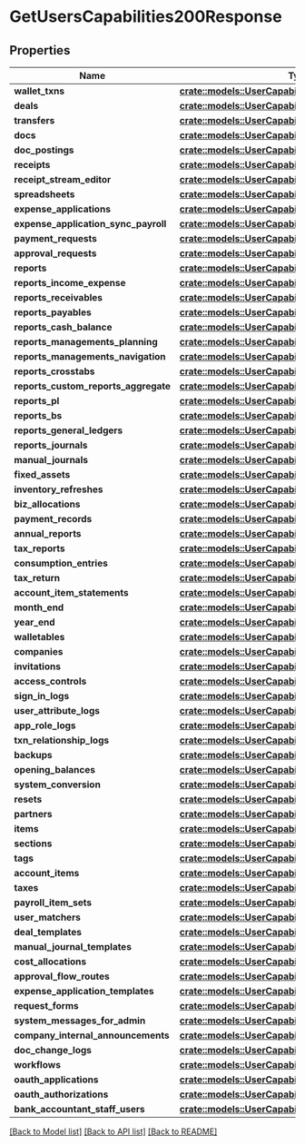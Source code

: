 # GetUsersCapabilities200Response

## Properties

Name | Type | Description | Notes
------------ | ------------- | ------------- | -------------
**wallet_txns** | [**crate::models::UserCapabilityWithConfirm**](userCapabilityWithConfirm.md) |  | 
**deals** | [**crate::models::UserCapabilityWithSelfOnly**](userCapabilityWithSelfOnly.md) |  | 
**transfers** | [**crate::models::UserCapabilityWithSelfOnly**](userCapabilityWithSelfOnly.md) |  | 
**docs** | [**crate::models::UserCapabilityWithSelfOnly**](userCapabilityWithSelfOnly.md) |  | 
**doc_postings** | [**crate::models::UserCapabilityJustCreate**](userCapabilityJustCreate.md) |  | 
**receipts** | [**crate::models::UserCapabilityWithSelfOnly**](userCapabilityWithSelfOnly.md) |  | 
**receipt_stream_editor** | [**crate::models::UserCapabilityJustRead**](userCapabilityJustRead.md) |  | 
**spreadsheets** | [**crate::models::UserCapabilityJustCreateRead**](userCapabilityJustCreateRead.md) |  | 
**expense_applications** | [**crate::models::UserCapabilityWithSelfOnly**](userCapabilityWithSelfOnly.md) |  | 
**expense_application_sync_payroll** | [**crate::models::UserCapabilityJustCreate**](userCapabilityJustCreate.md) |  | 
**payment_requests** | [**crate::models::UserCapabilityWithSelfOnly**](userCapabilityWithSelfOnly.md) |  | 
**approval_requests** | [**crate::models::UserCapabilityWithSelfOnly**](userCapabilityWithSelfOnly.md) |  | 
**reports** | [**crate::models::UserCapabilityJustRead**](userCapabilityJustRead.md) |  | 
**reports_income_expense** | [**crate::models::UserCapabilityJustRead**](userCapabilityJustRead.md) |  | 
**reports_receivables** | [**crate::models::UserCapabilityJustRead**](userCapabilityJustRead.md) |  | 
**reports_payables** | [**crate::models::UserCapabilityJustReadWrite**](userCapabilityJustReadWrite.md) |  | 
**reports_cash_balance** | [**crate::models::UserCapabilityJustRead**](userCapabilityJustRead.md) |  | 
**reports_managements_planning** | [**crate::models::UserCapabilityJustReadWrite**](userCapabilityJustReadWrite.md) |  | 
**reports_managements_navigation** | [**crate::models::UserCapabilityJustReadWrite**](userCapabilityJustReadWrite.md) |  | 
**reports_crosstabs** | [**crate::models::UserCapabilityJustRead**](userCapabilityJustRead.md) |  | 
**reports_custom_reports_aggregate** | [**crate::models::UserCapabilityJustRead**](userCapabilityJustRead.md) |  | 
**reports_pl** | [**crate::models::UserCapabilityJustRead**](userCapabilityJustRead.md) |  | 
**reports_bs** | [**crate::models::UserCapabilityJustRead**](userCapabilityJustRead.md) |  | 
**reports_general_ledgers** | [**crate::models::UserCapabilityJustRead**](userCapabilityJustRead.md) |  | 
**reports_journals** | [**crate::models::UserCapabilityJustRead**](userCapabilityJustRead.md) |  | 
**manual_journals** | [**crate::models::UserCapabilityWithSelfOnly**](userCapabilityWithSelfOnly.md) |  | 
**fixed_assets** | [**crate::models::UserCapability**](userCapability.md) |  | 
**inventory_refreshes** | [**crate::models::UserCapability**](userCapability.md) |  | 
**biz_allocations** | [**crate::models::UserCapability**](userCapability.md) |  | 
**payment_records** | [**crate::models::UserCapability**](userCapability.md) |  | 
**annual_reports** | [**crate::models::UserCapabilityJustRead**](userCapabilityJustRead.md) |  | 
**tax_reports** | [**crate::models::UserCapabilityJustRead**](userCapabilityJustRead.md) |  | 
**consumption_entries** | [**crate::models::UserCapabilityJustRead**](userCapabilityJustRead.md) |  | 
**tax_return** | [**crate::models::UserCapabilityJustRead**](userCapabilityJustRead.md) |  | 
**account_item_statements** | [**crate::models::UserCapabilityJustRead**](userCapabilityJustRead.md) |  | 
**month_end** | [**crate::models::UserCapabilityJustRead**](userCapabilityJustRead.md) |  | 
**year_end** | [**crate::models::UserCapabilityJustReadUpdate**](userCapabilityJustReadUpdate.md) |  | 
**walletables** | [**crate::models::UserCapabilityWithSync**](userCapabilityWithSync.md) |  | 
**companies** | [**crate::models::UserCapabilityJustReadUpdate**](userCapabilityJustReadUpdate.md) |  | 
**invitations** | [**crate::models::UserCapability**](userCapability.md) |  | 
**access_controls** | [**crate::models::UserCapabilityWithWrite**](userCapabilityWithWrite.md) |  | 
**sign_in_logs** | [**crate::models::UserCapabilityJustRead**](userCapabilityJustRead.md) |  | 
**user_attribute_logs** | [**crate::models::UserCapabilityJustRead**](userCapabilityJustRead.md) |  | 
**app_role_logs** | [**crate::models::UserCapabilityJustRead**](userCapabilityJustRead.md) |  | 
**txn_relationship_logs** | [**crate::models::UserCapabilityJustRead**](userCapabilityJustRead.md) |  | 
**backups** | [**crate::models::UserCapabilityJustRead**](userCapabilityJustRead.md) |  | 
**opening_balances** | [**crate::models::UserCapabilityJustReadUpdate**](userCapabilityJustReadUpdate.md) |  | 
**system_conversion** | [**crate::models::UserCapabilityJustRead**](userCapabilityJustRead.md) |  | 
**resets** | [**crate::models::UserCapabilityJustRead**](userCapabilityJustRead.md) |  | 
**partners** | [**crate::models::UserCapability**](userCapability.md) |  | 
**items** | [**crate::models::UserCapability**](userCapability.md) |  | 
**sections** | [**crate::models::UserCapability**](userCapability.md) |  | 
**tags** | [**crate::models::UserCapability**](userCapability.md) |  | 
**account_items** | [**crate::models::UserCapability**](userCapability.md) |  | 
**taxes** | [**crate::models::UserCapabilityJustReadUpdate**](userCapabilityJustReadUpdate.md) |  | 
**payroll_item_sets** | [**crate::models::UserCapability**](userCapability.md) |  | 
**user_matchers** | [**crate::models::UserCapability**](userCapability.md) |  | 
**deal_templates** | [**crate::models::UserCapability**](userCapability.md) |  | 
**manual_journal_templates** | [**crate::models::UserCapability**](userCapability.md) |  | 
**cost_allocations** | [**crate::models::UserCapabilityJustReadUpdate**](userCapabilityJustReadUpdate.md) |  | 
**approval_flow_routes** | [**crate::models::UserCapability**](userCapability.md) |  | 
**expense_application_templates** | [**crate::models::UserCapability**](userCapability.md) |  | 
**request_forms** | [**crate::models::UserCapability**](userCapability.md) |  | 
**system_messages_for_admin** | [**crate::models::UserCapabilityJustRead**](userCapabilityJustRead.md) |  | 
**company_internal_announcements** | [**crate::models::UserCapabilityJustUpdate**](userCapabilityJustUpdate.md) |  | 
**doc_change_logs** | [**crate::models::UserCapabilityJustRead**](userCapabilityJustRead.md) |  | 
**workflows** | [**crate::models::UserCapabilityJustReadUpdateDestroy**](userCapabilityJustReadUpdateDestroy.md) |  | 
**oauth_applications** | [**crate::models::UserCapability**](userCapability.md) |  | 
**oauth_authorizations** | [**crate::models::UserCapability**](userCapability.md) |  | 
**bank_accountant_staff_users** | [**crate::models::UserCapability**](userCapability.md) |  | 

[[Back to Model list]](../README.md#documentation-for-models) [[Back to API list]](../README.md#documentation-for-api-endpoints) [[Back to README]](../README.md)


